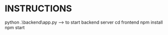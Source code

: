 # INSTRUCTIONS

python .\backend\app.py --> to start backend server
cd frontend
npm install
npm start
